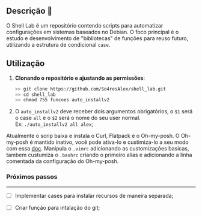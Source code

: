 ## Descrição 🐧

O Shell Lab é um repositório contendo scripts para automatizar configurações em sistemas baseados no Debian. O foco principal é o estudo e desenvolvimento de "bibliotecas" de funções para reuso futuro, utilizando a estrutura de condicional `case`.

## Utilização

1. **Clonando o repositório e ajustando as permissões**:
   ```bash
   >> git clone https://github.com/So4resAlex/shell_lab.git
   >> cd shell_lab
   >> chmod 755 funcoes auto_installv2
2. O ``auto_installv2`` deve receber dois argumentos obrigatórios, o ``$1`` será o case ``all`` e o ``$2`` será o nome do seu user normal.  
Ex: ``./auto_installv2 all alex``;

Atualmente o scrip baixa e instala o Curl, Flatpack e o Oh-my-posh. O Oh-my-posh é mantido inativo, você pode ativa-lo e custimiza-lo a seu modo com essa [doc](https://ohmyposh.dev/docs/). Manipula o ``.vimrc`` adicionando as customizações basicas, tambem custumiza o ``.bashrc`` criando o primeiro alias e adicionando a linha comentada da configuração do Oh-my-posh.

### Próximos passos
---

- [ ] Implementar cases para instalar recursos de maneira separada;
- [ ] Criar função para intalação do git;




  

